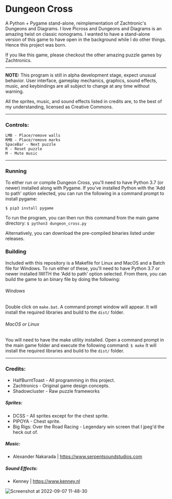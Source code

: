 # Dungeon Cross
A Python + Pygame stand-alone, reimplementation of Zachtronic's Dungeons and Diagrams. I love Picross and Dungeons and Diagrams is an amazing twist on classic nonograms. I wanted to have a stand-alone version of this game to have open in the background while I do other things. Hence this project was born.

If you like this game, please checkout the other amazing puzzle games by Zachtronics. 

------------
**NOTE:** This program is still in alpha development stage, expect unusual behavior. User interface, gameplay mechanics, graphics, sound effects, music, and keybindings are all subject to change at any time without warning.

All the sprites, music, and sound effects listed in credits are, to the best of my understanding, licensed as Creative Commons.

------------

### Controls:
    LMB - Place/remove walls
    RMB - Place/remove marks
    SpaceBar - Next puzzle
    R - Reset puzzle
    M - Mute music


------------

### Running
To either run or compile Dungeon Cross, you'll need to have Python 3.7 (or newer) installed along with Pygame. If you've installed Python with the 'Add to path' option selected, you can run the following in a command prompt to install pygame:

`$ pip3 install pygame`

To run the program, you can then run this command from the main game directory:
`$ python3 dungeon_cross.py`

Alternatively, you can download the pre-compiled binaries listed under releases. 

### Building
Included with this repository is a Makefile for Linux and MacOS and a Batch file for Windows. To run either of these, you'll need to have Python 3.7 or newer installed IWITH the 'Add to path' option selected. From there, you can build the game to an binary file by doing the following:

###### Windows
Double click on `make.bat`. A command prompt window will appear. It will install the required libraries and build to the `dist/` folder.

###### MacOS or Linux
You will need to have the make utility installed. Open a command prompt in the main game folder and execute the following command:
`$ make`
It will install the required libraries and build to the `dist/` folder.



------------


### Credits:
* HalfBurntToast - All programming in this project. 
* Zachtronics                    - Original game design concepts.
* Shadowcluster                  - Raw puzzle frameworks

##### Sprites:
* DCSS                           - All sprites except for the chest sprite.
* PIPOYA                         - Chest sprite.
* Big Rigs: Over the Road Racing - Legendary win screen that I jpeg'd the heck out of.

##### Music:
* Alexander Nakarada | https://www.serpentsoundstudios.com

##### Sound Effects:
* Kenney | https://www.kenney.nl

![Screenshot at 2022-09-07 11-48-30](https://user-images.githubusercontent.com/10293645/188939021-4a26c0cc-9a72-4604-8aa0-490a99ee1616.png)
